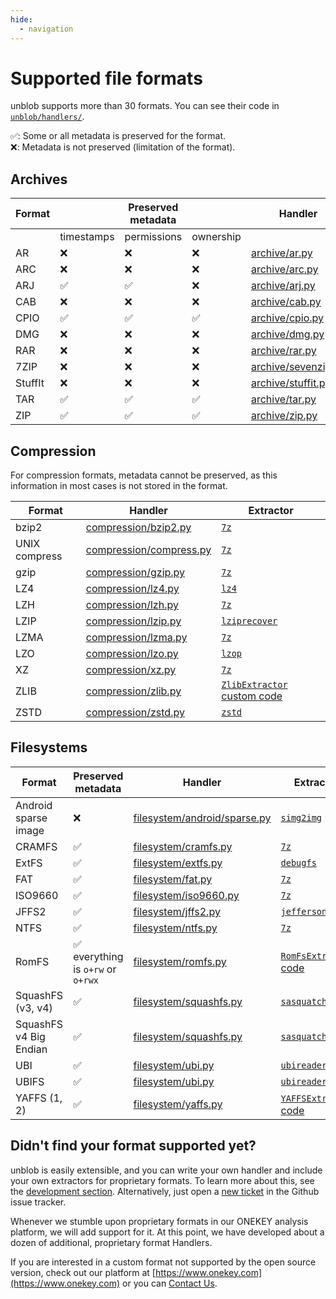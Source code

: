 ```yaml
---
hide:
  - navigation
---
```


# Supported file formats

unblob supports more than 30 formats. You can see their code in
[`unblob/handlers/`](https://github.com/onekey-sec/unblob/blob/main/unblob/handlers/__init__.py).

✅: Some or all metadata is preserved for the format.  
❌: Metadata is not preserved (limitation of the format).

## Archives

| Format  |            | Preserved metadata |           | Handler                               | Extractor command           |
| ------- | ---------- | ------------------ | --------- | ------------------------------------- | --------------------------- |
|         | timestamps | permissions        | ownership |                                       |                             |
| AR      | ❌         | ❌                 | ❌        | [archive/ar.py][ar-handler]           | [`unar`][ar-extractor]      |
| ARC     | ❌         | ❌                 | ❌        | [archive/arc.py][arc-handler]         | [`unar`][arc-extractor]     |
| ARJ     | ✅         | ✅                 | ❌        | [archive/arj.py][arj-handler]         | [`7z`][arj-extractor]       |
| CAB     | ❌         | ❌                 | ❌        | [archive/cab.py][cab-handler]         | [`7z`][cab-extractor]       |
| CPIO    | ✅         | ✅                 | ✅        | [archive/cpio.py][cpio-handler]       | [`7z`][cpio-extractor]      |
| DMG     | ❌         | ❌                 | ❌        | [archive/dmg.py][dmg-handler]         | [`7z`][dmg-extractor]       |
| RAR     | ❌         | ❌                 | ❌        | [archive/rar.py][rar-handler]         | [`unar`][rar-extractor]     |
| 7ZIP    | ❌         | ❌                 | ❌        | [archive/sevenzip.py][7zip-handler]   | [`7z`][7zip-extractor]      |
| StuffIt | ❌         | ❌                 | ❌        | [archive/stuffit.py][stuffit-handler] | [`unar`][stuffit-extractor] |
| TAR     | ✅         | ✅                 | ✅        | [archive/tar.py][tar-handler]         | [`7z`][tar-extractor]       |
| ZIP     | ✅         | ✅                 | ✅        | [archive/zip.py][zip-handler]         | [`7z`][zip-extractor]       |

[ar-handler]: https://github.com/onekey-sec/unblob/blob/main/unblob/handlers/archive/ar.py
[ar-extractor]: https://github.com/onekey-sec/unblob/blob/3008039881a0434deb75962e7999b7e35aca8271/unblob/handlers/archive/ar.py#L30
[arc-handler]: https://github.com/onekey-sec/unblob/blob/main/unblob/handlers/archive/arc.py
[arc-extractor]: https://github.com/onekey-sec/unblob/blob/3008039881a0434deb75962e7999b7e35aca8271/unblob/handlers/archive/arc.py#L44
[arj-handler]: https://github.com/onekey-sec/unblob/blob/main/unblob/handlers/archive/arj.py
[arj-extractor]: https://github.com/onekey-sec/unblob/blob/3008039881a0434deb75962e7999b7e35aca8271/unblob/handlers/archive/arj.py#L102
[cab-handler]: https://github.com/onekey-sec/unblob/blob/main/unblob/handlers/archive/cab.py
[cab-extractor]: https://github.com/onekey-sec/unblob/blob/3008039881a0434deb75962e7999b7e35aca8271/unblob/handlers/archive/cab.py#L43
[cpio-handler]: https://github.com/onekey-sec/unblob/blob/main/unblob/handlers/archive/cpio.py
[cpio-extractor]: https://github.com/onekey-sec/unblob/blob/3008039881a0434deb75962e7999b7e35aca8271/unblob/handlers/archive/cpio.py#L49
[dmg-handler]: https://github.com/onekey-sec/unblob/blob/main/unblob/handlers/archive/dmg.py
[dmg-extractor]: https://github.com/onekey-sec/unblob/blob/3008039881a0434deb75962e7999b7e35aca8271/unblob/handlers/archive/dmg.py#L67-L69
[rar-handler]: https://github.com/onekey-sec/unblob/blob/main/unblob/handlers/archive/rar.py
[rar-extractor]: https://github.com/onekey-sec/unblob/blob/3008039881a0434deb75962e7999b7e35aca8271/unblob/handlers/archive/rar.py#L32
[7zip-handler]: https://github.com/onekey-sec/unblob/blob/main/unblob/handlers/archive/sevenzip.py
[7zip-extractor]: https://github.com/onekey-sec/unblob/blob/3008039881a0434deb75962e7999b7e35aca8271/unblob/handlers/archive/sevenzip.py#L58
[stuffit-handler]: https://github.com/onekey-sec/unblob/blob/main/unblob/handlers/archive/stuffit.py
[stuffit-extractor]: https://github.com/onekey-sec/unblob/blob/3008039881a0434deb75962e7999b7e35aca8271/unblob/handlers/archive/stuffit.py#L39
[tar-handler]: https://github.com/onekey-sec/unblob/blob/main/unblob/handlers/archive/tar.py
[tar-extractor]: https://github.com/onekey-sec/unblob/blob/3008039881a0434deb75962e7999b7e35aca8271/unblob/handlers/archive/tar.py#L105-L107
[zip-handler]: https://github.com/onekey-sec/unblob/blob/main/unblob/handlers/archive/zip.py
[zip-extractor]: https://github.com/onekey-sec/unblob/blob/3008039881a0434deb75962e7999b7e35aca8271/unblob/handlers/archive/zip.py#L62

## Compression

For compression formats, metadata cannot be preserved, as this information in most cases is not stored in the format.

| Format        | Handler                                     | Extractor                                     |
| ------------- | ------------------------------------------- | --------------------------------------------- |
| bzip2         | [compression/bzip2.py][bzip2-handler]       | [`7z`][bzip2-extractor]                       |
| UNIX compress | [compression/compress.py][compress-handler] | [`7z`][compress-extractor]                    |
| gzip          | [compression/gzip.py][gzip-handler]         | [`7z`][gzip-extractor]                        |
| LZ4           | [compression/lz4.py][lz4-handler]           | [`lz4`][lz4-extractor]                        |
| LZH           | [compression/lzh.py][lzh-handler]           | [`7z`][lzh-extractor]                         |
| LZIP          | [compression/lzip.py][lzip-handler]         | [`lziprecover`][lzip-extractor]               |
| LZMA          | [compression/lzma.py][lzma-handler]         | [`7z`][lzma-extractor]                        |
| LZO           | [compression/lzo.py][lzo-handler]           | [`lzop`][lzo-extractor]                       |
| XZ            | [compression/xz.py][xz-handler]             | [`7z`][xz-extractor]                          |
| ZLIB          | [compression/zlib.py][zlib-handler]         | [`ZlibExtractor` custom code][zlib-extractor] |
| ZSTD          | [compression/zstd.py][zstd-handler]         | [`zstd`][zstd-extractor]                      |

[bzip2-handler]: https://github.com/onekey-sec/unblob/blob/main/unblob/handlers/compression/bzip2.py
[bzip2-extractor]: https://github.com/onekey-sec/unblob/blob/3008039881a0434deb75962e7999b7e35aca8271/unblob/handlers/compression/bzip2.py#L139
[compress-handler]: https://github.com/onekey-sec/unblob/blob/main/unblob/handlers/compression/compress.py
[compress-extractor]: https://github.com/onekey-sec/unblob/blob/3008039881a0434deb75962e7999b7e35aca8271/unblob/handlers/compression/compress.py#L61
[gzip-handler]: https://github.com/onekey-sec/unblob/blob/main/unblob/handlers/compression/gzip.py
[gzip-extractor]: https://github.com/onekey-sec/unblob/blob/3008039881a0434deb75962e7999b7e35aca8271/unblob/handlers/compression/gzip.py#L63
[lz4-handler]: https://github.com/onekey-sec/unblob/blob/main/unblob/handlers/compression/lz4.py
[lz4-extractor]: https://github.com/onekey-sec/unblob/blob/3008039881a0434deb75962e7999b7e35aca8271/unblob/handlers/compression/lz4.py#L70
[lzh-handler]: https://github.com/onekey-sec/unblob/blob/main/unblob/handlers/compression/lzh.py
[lzh-extractor]: https://github.com/onekey-sec/unblob/blob/3008039881a0434deb75962e7999b7e35aca8271/unblob/handlers/compression/lzh.py#L58
[lzip-handler]: https://github.com/onekey-sec/unblob/blob/main/unblob/handlers/compression/lzip.py
[lzip-extractor]: https://github.com/onekey-sec/unblob/blob/3008039881a0434deb75962e7999b7e35aca8271/unblob/handlers/compression/lzip.py#L43-L45
[lzma-handler]: https://github.com/onekey-sec/unblob/blob/main/unblob/handlers/compression/lzma.py
[lzma-extractor]: https://github.com/onekey-sec/unblob/blob/3008039881a0434deb75962e7999b7e35aca8271/unblob/handlers/compression/lzma.py#L44
[lzo-handler]: https://github.com/onekey-sec/unblob/blob/main/unblob/handlers/compression/lzo.py
[lzo-extractor]: https://github.com/onekey-sec/unblob/blob/3008039881a0434deb75962e7999b7e35aca8271/unblob/handlers/compression/lzo.py#L78
[xz-handler]: https://github.com/onekey-sec/unblob/blob/main/unblob/handlers/compression/xz.py
[xz-extractor]: https://github.com/onekey-sec/unblob/blob/3008039881a0434deb75962e7999b7e35aca8271/unblob/handlers/compression/xz.py#L173
[zlib-handler]: https://github.com/onekey-sec/unblob/blob/8fe0d558265b87cb5c29dbc8f618b79297732a1a/unblob/handlers/compression/zlib.py
[zlib-extractor]: https://github.com/onekey-sec/unblob/blob/8fe0d558265b87cb5c29dbc8f618b79297732a1a/unblob/handlers/compression/zlib.py#L16-L22
[zstd-handler]: https://github.com/onekey-sec/unblob/blob/main/unblob/handlers/compression/zstd.py
[zstd-extractor]: https://github.com/onekey-sec/unblob/blob/3008039881a0434deb75962e7999b7e35aca8271/unblob/handlers/compression/zstd.py#L27

## Filesystems

| Format                 | Preserved metadata                 | Handler                                         | Extractor command                               |
| ---------------------- | ---------------------------------- | ----------------------------------------------- | ----------------------------------------------- |
| Android sparse image   | ❌                                 | [filesystem/android/sparse.py][android-handler] | [`simg2img`][android-extractor]                 |
| CRAMFS                 | ✅                                 | [filesystem/cramfs.py][cramfs-handler]          | [`7z`][cramfs-extractor]                        |
| ExtFS                  | ✅                                 | [filesystem/extfs.py][extfs-handler]            | [`debugfs`][extfs-extractor]                    |
| FAT                    | ✅                                 | [filesystem/fat.py][fat-handler]                | [`7z`][fat-extractor]                           |
| ISO9660                | ✅                                 | [filesystem/iso9660.py][iso9660-handler]        | [`7z`][iso9660-extractor]                       |
| JFFS2                  | ✅                                 | [filesystem/jffs2.py][jffs2-handler]            | [`jefferson`][jffs2-extractor]                  |
| NTFS                   | ✅                                 | [filesystem/ntfs.py][ntfs-handler]              | [`7z`][ntfs-extractor]                          |
| RomFS                  | ✅ everything is `o+rw` or `o+rwx` | [filesystem/romfs.py][romfs-handler]            | [`RomFsExtractor` custom code][romfs-extractor] |
| SquashFS (v3, v4)      | ✅                                 | [filesystem/squashfs.py][squashfs-handler]      | [`sasquatch`][squashfs-extractor]               |
| SquashFS v4 Big Endian | ✅                                 | [filesystem/squashfs.py][squashfs-handler]      | [`sasquatch-v4-be`][squashfs-v4-be-extractor]   |
| UBI                    | ✅                                 | [filesystem/ubi.py][ubi-handler]                | [`ubireader_extract_images`][ubi-extractor]     |
| UBIFS                  | ✅                                 | [filesystem/ubi.py][ubi-handler]                | [`ubireader_extract_files`][ubifs-extractor]    |
| YAFFS (1, 2)           | ✅                                 | [filesystem/yaffs.py][yaffs-handler]            | [`YAFFSExtractor` custom code][yaffs-extractor]                   |

[android-handler]: https://github.com/onekey-sec/unblob/blob/main/unblob/handlers/filesystem/android/sparse.py
[android-extractor]: https://github.com/onekey-sec/unblob/blob/3008039881a0434deb75962e7999b7e35aca8271/unblob/handlers/filesystem/android/sparse.py#L61
[cramfs-handler]: https://github.com/onekey-sec/unblob/blob/main/unblob/handlers/filesystem/cramfs.py
[cramfs-extractor]: https://github.com/onekey-sec/unblob/blob/3008039881a0434deb75962e7999b7e35aca8271/unblob/handlers/filesystem/cramfs.py#L45
[extfs-handler]: https://github.com/onekey-sec/unblob/blob/main/unblob/handlers/filesystem/extfs.py
[extfs-extractor]: https://github.com/onekey-sec/unblob/blob/3008039881a0434deb75962e7999b7e35aca8271/unblob/handlers/filesystem/extfs.py#L68
[fat-handler]: https://github.com/onekey-sec/unblob/blob/main/unblob/handlers/filesystem/fat.py
[fat-extractor]: https://github.com/onekey-sec/unblob/blob/3008039881a0434deb75962e7999b7e35aca8271/unblob/handlers/filesystem/fat.py#L103
[iso9660-handler]: https://github.com/onekey-sec/unblob/blob/main/unblob/handlers/filesystem/iso9660.py
[iso9660-extractor]: https://github.com/onekey-sec/unblob/blob/3008039881a0434deb75962e7999b7e35aca8271/unblob/handlers/filesystem/iso9660.py#L111
[jffs2-handler]: https://github.com/onekey-sec/unblob/blob/main/unblob/handlers/filesystem/jffs2.py
[jffs2-extractor]: https://github.com/onekey-sec/unblob/blob/3008039881a0434deb75962e7999b7e35aca8271/unblob/handlers/filesystem/jffs2.py#L56
[ntfs-handler]: https://github.com/onekey-sec/unblob/blob/main/unblob/handlers/filesystem/ntfs.py
[ntfs-extractor]: https://github.com/onekey-sec/unblob/blob/3008039881a0434deb75962e7999b7e35aca8271/unblob/handlers/filesystem/ntfs.py#L63
[romfs-handler]: https://github.com/onekey-sec/unblob/blob/main/unblob/handlers/filesystem/romfs.py
[romfs-extractor]: https://github.com/onekey-sec/unblob/blob/3008039881a0434deb75962e7999b7e35aca8271/unblob/handlers/filesystem/romfs.py#L334-L340
[squashfs-handler]: https://github.com/onekey-sec/unblob/blob/main/unblob/handlers/filesystem/squashfs.py
[squashfs-extractor]: https://github.com/onekey-sec/unblob/blob/3008039881a0434deb75962e7999b7e35aca8271/unblob/handlers/filesystem/squashfs.py#L18-L20
[squashfs-v4-be-extractor]: https://github.com/onekey-sec/unblob/blob/3008039881a0434deb75962e7999b7e35aca8271/unblob/handlers/filesystem/squashfs.py#L233-L235
[ubi-handler]: https://github.com/onekey-sec/unblob/blob/main/unblob/handlers/filesystem/ubi.py
[ubi-extractor]: https://github.com/onekey-sec/unblob/blob/3008039881a0434deb75962e7999b7e35aca8271/unblob/handlers/filesystem/ubi.py#L105
[ubifs-extractor]: https://github.com/onekey-sec/unblob/blob/3008039881a0434deb75962e7999b7e35aca8271/unblob/handlers/filesystem/ubi.py#L82
[yaffs-handler]: https://github.com/onekey-sec/unblob/blob/main/unblob/handlers/filesystem/yaffs.py
[yaffs-extractor]: https://github.com/onekey-sec/unblob/blob/main/unblob/handlers/filesystem/yaffs.py

## Didn't find your format supported yet?

unblob is easily extensible, and you can write your own handler and include your own extractors for proprietary formats.
To learn more about this, see the [development section](development.md).
Alternatively, just open a [new ticket](https://github.com/onekey-sec/unblob/issues) in the Github issue tracker.

Whenever we stumble upon proprietary formats in our ONEKEY analysis platform, we will add support for it.
At this point, we have developed about a dozen of additional, proprietary format Handlers.

If you are interested in a custom format not supported by the open source version, check out our platform at
[https://www.onekey.com](https://www.onekey.com) or you can [Contact Us](support.md).
